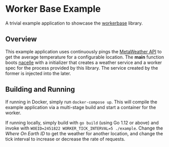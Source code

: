 # Worker Base Example

A trivial example application to showcase the [workerbase](https://nacelle.dev/docs/base-procsses/workerbase) library.

## Overview

This example application uses continuously pings the [MetaWeather API](https://www.metaweather.com) to get the average temperature for a configurable location. The **main** function boots [nacelle](https://nacelle.dev/docs/core) with a initializer that creates a weather service and a worker spec for the process provided by this library. The service created by the former is injected into the later.

## Building and Running

If running in Docker, simply run `docker-compose up`. This will compile the example application via a multi-stage build and start a container for the worker.

If running locally, simply build with `go build` (using Go 1.12 or above) and invoke with `WOEID=2451822 WORKER_TICK_INTERVAL=5 ./example`. Change the *Where On Earth ID* to get the weather for another location, and change the tick interval to increase or decrease the rate of requests.

